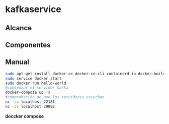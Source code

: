 # kafkaservice

## Alcance

## Componentes

## Manual

```bash
sudo apt-get install docker-ce docker-ce-cli containerd.io docker-buildx-plugin docker-compose-plugin
sudo service docker start
sudo docker run hello-world
#comienzar el servidor kafka
docker-compose up -d
#comprobación de que los servidores escuchan
nc -zv localhost 22181
nc -zv localhost 29092
```
__doccker compose__
